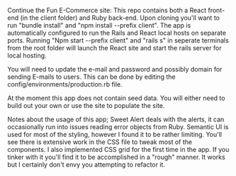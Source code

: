 Continue the Fun E-Commerce site:
This repo contains both a React front-end (in the client folder) and Ruby back-end. Upon cloning you'll want to run "bundle install" and "npm install --prefix client".
The app is automatically configured to run the Rails and React local hosts on separate ports. Running "Npm start --prefix client" and "rails s" in seperate terminals from the root folder will launch the React site and start the rails server for local hosting. 

You will need to update the e-mail and password and possibly domain for sending E-mails to users. This can be done by editing the config/environments/production.rb file. 

At the moment this app does not contain seed data. You will either need to build out your own or use the site to populate the site.

Notes about the usage of this app; Sweet Alert deals with the alerts, it can occasionally run into issues reading error objects from Ruby. 
Semantic UI is used for most of the styling, however I found it to be rather limiting. You'll see there is extensive work in the CSS file to tweak most of the components. 
I also implemented CSS grid for the first time in the app. If you tinker with it you'll find it to be accomplished in a "rough" manner. It works but I certainly don't envy you attempting to refactor it. 

